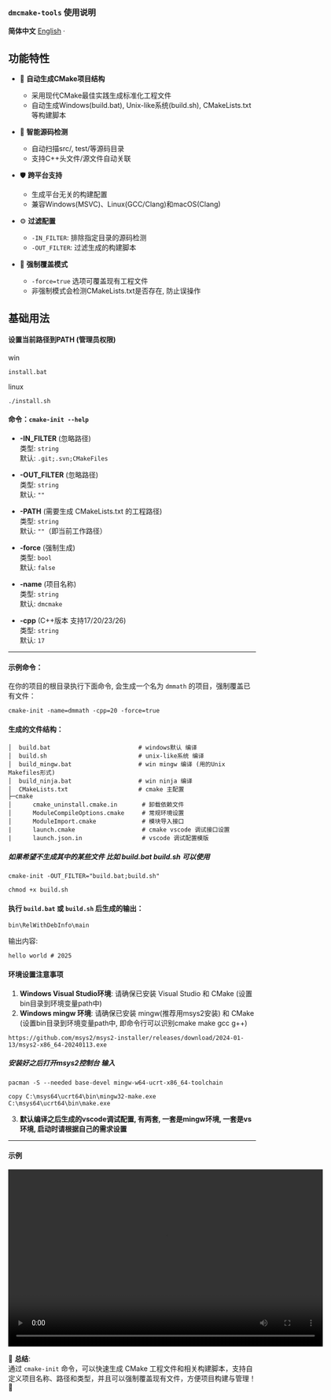### `dmcmake-tools` 使用说明

 **简体中文** [English](./README.en.md) ·

## 功能特性

- 🚀 **自动生成CMake项目结构**
  - 采用现代CMake最佳实践生成标准化工程文件
  - 自动生成Windows(build.bat), Unix-like系统(build.sh), CMakeLists.txt 等构建脚本

- 🔧 **智能源码检测**
  - 自动扫描src/, test/等源码目录
  - 支持C++头文件/源文件自动关联

- 🛡️ **跨平台支持**
  - 生成平台无关的构建配置
  - 兼容Windows(MSVC)、Linux(GCC/Clang)和macOS(Clang)

- ⚙️ **过滤配置**
  - `-IN_FILTER`: 排除指定目录的源码检测
  - `-OUT_FILTER`: 过滤生成的构建脚本

- 🔄 **强制覆盖模式**
  - `-force=true` 选项可覆盖现有工程文件
  - 非强制模式会检测CMakeLists.txt是否存在, 防止误操作

## 基础用法

#### 设置当前路径到PATH (管理员权限)
win
```shell
install.bat
```

linux
```shell
./install.sh
```

#### 命令：`cmake-init --help`

- **-IN_FILTER** (忽略路径)  
  类型: `string`  
  默认: `.git;.svn;CMakeFiles`  
- **-OUT_FILTER** (忽略路径)  
  类型: `string`  
  默认: `""`  

- **-PATH** (需要生成 CMakeLists.txt 的工程路径)  
  类型: `string`  
  默认: `""`（即当前工作路径）

- **-force** (强制生成)  
  类型: `bool`  
  默认: `false`

- **-name** (项目名称)  
  类型: `string`  
  默认: `dmcmake`

- **-cpp** (C++版本 支持17/20/23/26)  
  类型: `string`  
  默认: `17`

---

#### 示例命令：  
在你的项目的根目录执行下面命令, 会生成一个名为 `dmmath` 的项目，强制覆盖已有文件：

```shell
cmake-init -name=dmmath -cpp=20 -force=true
```

#### 生成的文件结构：

```
│  build.bat                         # windows默认 编译
│  build.sh                          # unix-like系统 编译
│  build_mingw.bat                   # win mingw 编译 (用的Unix Makefiles形式)
│  build_ninja.bat                   # win ninja 编译
│  CMakeLists.txt                    # cmake 主配置
├─cmake
│      cmake_uninstall.cmake.in       # 卸载依赖文件
│      ModuleCompileOptions.cmake     # 常规环境设置
│      ModuleImport.cmake             # 模块导入接口
|      launch.cmake                   # cmake vscode 调试接口设置
|      launch.json.in                 # vscode 调试配置模版
```

##### 如果希望不生成其中的某些文件 比如 build.bat build.sh 可以使用
```
cmake-init -OUT_FILTER="build.bat;build.sh"
```

```shell
chmod +x build.sh
```

#### 执行 `build.bat` 或 `build.sh` 后生成的输出：

```
bin\RelWithDebInfo\main
```

输出内容:

```
hello world # 2025
```
#### 环境设置注意事项
1. **Windows Visual Studio环境**: 请确保已安装 Visual Studio 和 CMake (设置bin目录到环境变量path中)
2. **Windows mingw 环境**: 请确保已安装 mingw(推荐用msys2安装) 和 CMake (设置bin目录到环境变量path中, 即命令行可以识别cmake make gcc g++)
   
```
https://github.com/msys2/msys2-installer/releases/download/2024-01-13/msys2-x86_64-20240113.exe
```

##### 安装好之后打开msys2控制台 输入
```
pacman -S --needed base-devel mingw-w64-ucrt-x86_64-toolchain

copy C:\msys64\ucrt64\bin\mingw32-make.exe C:\msys64\ucrt64\bin\make.exe
```
3. **默认编译之后生成的vscode调试配置, 有两套, 一套是mingw环境, 一套是vs环境, 启动时请根据自己的需求设置**
--- 
#### 示例

<video width="640" height="360" controls>
  <source src="https://github.com/brinkqiang/dmcmake-tools/raw/refs/heads/master/images/cmake-init.mp4" type="video/mp4">
</video>

🎉 **总结**:  
通过 `cmake-init` 命令，可以快速生成 CMake 工程文件和相关构建脚本，支持自定义项目名称、路径和类型，并且可以强制覆盖现有文件，方便项目构建与管理！🚀
